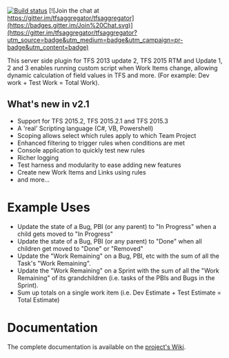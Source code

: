 
[![Build status](https://ci.appveyor.com/api/projects/status/github/tfsaggregator/tfsaggregator?svg=true)](https://ci.appveyor.com/project/giuliov/tfsaggregator)
[![Join the chat at https://gitter.im/tfsaggregator/tfsaggregator](https://badges.gitter.im/Join%20Chat.svg)](https://gitter.im/tfsaggregator/tfsaggregator?utm_source=badge&utm_medium=badge&utm_campaign=pr-badge&utm_content=badge)

This server side plugin for TFS 2013 update 2, TFS 2015 RTM and Update 1, 2 and 3 enables running custom script when Work Items change,
allowing dynamic calculation of field values in TFS and more. (For example: Dev work + Test Work = Total Work).

## What's new in v2.1

 * Support for TFS 2015.2, TFS 2015.2.1 and TFS 2015.3
 * A 'real' Scripting language (C#, VB, Powershell)
 * Scoping allows select which rules apply to which Team Project
 * Enhanced filtering to trigger rules when conditions are met
 * Console application to quickly test new rules
 * Richer logging
 * Test harness and modularity to ease adding new features
 * Create new Work Items and Links using rules
 * and more...

Example Uses
================================================

 - Update the state of a Bug, PBI (or any parent) to "In Progress" when a child gets moved to "In Progress"
 - Update the state of a Bug, PBI (or any parent) to "Done" when all children get moved to "Done" or "Removed"
 - Update the "Work Remaining" on a Bug, PBI, etc with the sum of all the Task's "Work Remaining".
 - Update the "Work Remaining" on a Sprint with the sum of all the "Work Remaining" of its grandchildren (i.e. tasks of the PBIs and Bugs in the Sprint).
 - Sum up totals on a single work item (i.e. Dev Estimate + Test Estimate = Total Estimate)

Documentation
================================================

The complete documentation is available on the [project's Wiki](https://github.com/tfsaggregator/tfsaggregator/wiki).
